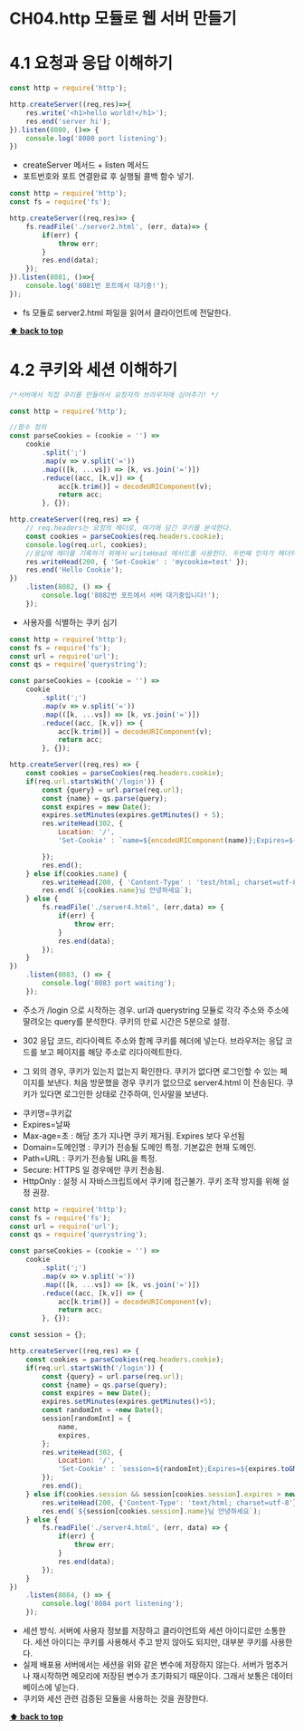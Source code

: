 # <a name='TOC'><a name='TOC'>CH04.http 모듈로 웹 서버 만들기</a>

# 4.1 요청과 응답 이해하기
```javascript
const http = require('http');

http.createServer((req,res)=>{
    res.write('<h1>hello world!</h1>');
    res.end('server hi');
}).listen(8080, ()=> {
    console.log('8080 port listening');
})
```
+ createServer 메서드 + listen 메서드
+ 포트번호와 포트 연결완료 후 실행될 콜백 함수 넣기.

```javascript
const http = require('http');
const fs = require('fs');

http.createServer((req,res)=> {
    fs.readFile('./server2.html', (err, data)=> {
        if(err) {
            throw err;
        }
        res.end(data);
    });
}).listen(8081, ()=>{
    console.log('8081번 포트에서 대기중!');
});
```
+ fs 모듈로 server2.html 파일을 읽어서 클라이언트에 전달한다.

**[⬆ back to top](#TOC)**


# 4.2 쿠키와 세션 이해하기
```javascript
/*서버에서 직접 쿠리를 만들어서 요청자의 브라우저에 심어주기! */

const http = require('http');

//함수 정의
const parseCookies = (cookie = '') =>
    cookie  
        .split(';')
        .map(v => v.split('='))
        .map(([k, ...vs]) => [k, vs.join('=')])
        .reduce((acc, [k,v]) => {
            acc[k.trim()] = decodeURIComponent(v);
            return acc;
        }, {});

http.createServer((req,res) => {
    // req.headers는 요청의 헤더로, 여기에 담긴 쿠키를 분석한다.
    const cookies = parseCookies(req.headers.cookie);
    console.log(req.url, cookies);
    //응답에 헤더를 기록하기 위해서 writeHead 메서드를 사용한다. 두번째 인자가 헤더의 내용이다.
    res.writeHead(200, { 'Set-Cookie' : 'mycookie=test' });
    res.end('Hello Cookie');
})
    .listen(8082, () => {
        console.log('8082번 포트에서 서버 대기중입니다!');
    });
```

+ 사용자를 식별하는 쿠키 심기
```javascript
const http = require('http');
const fs = require('fs');
const url = require('url');
const qs = require('querystring');

const parseCookies = (cookie = '') =>
    cookie  
        .split(';')
        .map(v => v.split('='))
        .map(([k, ...vs]) => [k, vs.join('=')])
        .reduce((acc, [k,v]) => {
            acc[k.trim()] = decodeURIComponent(v);
            return acc;
        }, {});

http.createServer((req,res) => {
    const cookies = parseCookies(req.headers.cookie);
    if(req.url.startsWith('/login')) {
        const {query} = url.parse(req.url);
        const {name} = qs.parse(query);
        const expires = new Date();
        expires.setMinutes(expires.getMinutes() + 5);
        res.writeHead(302, {
            Location: '/',
            'Set-Cookie' : `name=${encodeURIComponent(name)};Expires=${expires.toGMTString()}; HttpOnly; Path=/`,

        });
        res.end();
    } else if(cookies.name) {
        res.writeHead(200, { 'Content-Type' : 'test/html; charset=utf-8'});
        res.end(`${cookies.name}님 안녕하세요`);
    } else {
        fs.readFile('./server4.html', (err,data) => {
            if(err) {
                throw err;
            }
            res.end(data);
        });
    }
})
    .listen(8083, () => {
        console.log('8083 port waiting');
    });
```

+ 주소가 /login 으로 시작하는 경우. url과 querystring 모듈로 각각 주소와 주소에 딸려오는 query를 분석한다. 쿠키의 만료 시간은 5분으로 설정. 
+ 302 응답 코드, 리다이렉트 주소와 함께 쿠키를 헤더에 넣는다. 브라우저는 응답 코드를 보고 페이지를 해당 주소로 리다이렉트한다. 

+ 그 외의 경우, 쿠키가 있는지 없는지 확인한다. 쿠키가 없다면 로그인할 수 있는 페이지를 보낸다. 처음 방문했을 경우 쿠키가 없으므로 server4.html 이 전송된다. 쿠키가 있다면 로그인한 상태로 간주하여, 인사말을 보낸다. 

- 쿠키명=쿠키값
- Expires=날짜
- Max-age=초 : 해당 초가 지나면 쿠키 제거됨. Expires 보다 우선됨
- Domain=도메인명 : 쿠키가 전송될 도메인 특정. 기본값은 현재 도메인.
- Path=URL : 쿠키가 전송될 URL을 특정. 
- Secure: HTTPS 일 경우에만 쿠키 전송됨.
- HttpOnly : 설정 시 자바스크립트에서 쿠키에 접근불가. 쿠키 조작 방지를 위해 설정 권장.


```javascript
const http = require('http');
const fs = require('fs');
const url = require('url');
const qs = require('querystring');

const parseCookies = (cookie = '') =>
    cookie  
        .split(';')
        .map(v => v.split('='))
        .map(([k, ...vs]) => [k, vs.join('=')])
        .reduce((acc, [k,v]) => {
            acc[k.trim()] = decodeURIComponent(v);
            return acc;
        }, {});

const session = {};

http.createServer((req,res) => {
    const cookies = parseCookies(req.headers.cookie);
    if(req.url.startsWith('/login')) {
        const {query} = url.parse(req.url);
        const {name} = qs.parse(query);
        const expires = new Date();
        expires.setMinutes(expires.getMinutes()+5);
        const randomInt = +new Date();
        session[randomInt] = {
            name,
            expires,
        };
        res.writeHead(302, {
            Location: '/',
            'Set-Cookie' : `session=${randomInt};Expires=${expires.toGMTString()}; HttpOnly; Path=/`,
        });
        res.end();
    } else if(cookies.session && session[cookies.session].expires > new Date()) {
        res.writeHead(200, {'Content-Type': 'text/html; charset=utf-8'});
        res.end(`${session[cookies.session].name}님 안녕하세요`);
    } else {
        fs.readFile('./server4.html', (err, data) => {
            if(err) {
                throw err;
            }
            res.end(data);
        });
    }
})
    .listen(8084, () => {
        console.log('8084 port listening');
    });
```
+ 세션 방식. 서버에 사용자 정보를 저장하고 클라이언트와 세션 아이디로만 소통한다. 세션 아이디는 쿠키를 사용해서 주고 받지 않아도 되지만, 대부분 쿠키를 사용한다.
+ 실제 배포용 서버에서는 세션을 위와 같은 변수에 저장하지 않는다. 서버가 멈추거나 재시작하면 메모리에 저장된 변수가 초기화되기 때문이다. 그래서 보통은 데이터베이스에 넣는다. 
+ 쿠키와 세션 관련 검증된 모듈을 사용하는 것을 권장한다. 

**[⬆ back to top](#TOC)**
